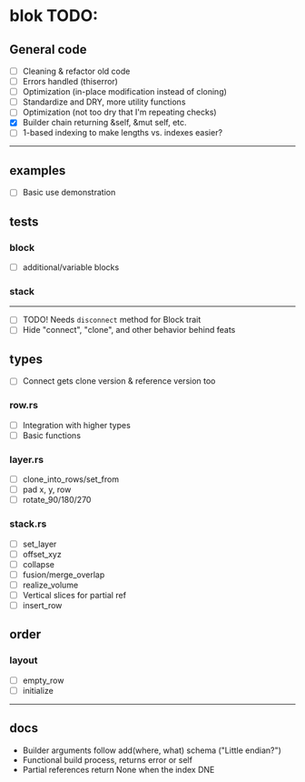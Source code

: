 
# blok TODO:

## General code
- [ ] Cleaning & refactor old code
- [ ] Errors handled (thiserror)
- [ ] Optimization (in-place modification instead of cloning)
- [ ] Standardize and DRY, more utility functions
- [ ] Optimization (not too dry that I'm repeating checks)
- [x] Builder chain returning &self, &mut self, etc.
- [ ] 1-based indexing to make lengths vs. indexes easier?

----

## examples
- [ ] Basic use demonstration

## tests
### block
- [ ] additional/variable blocks
### stack

----
- [ ] TODO! Needs `disconnect` method for Block trait
- [ ] Hide "connect", "clone", and other behavior behind feats

## types
- [ ] Connect gets clone version & reference version too

### row.rs 
- [ ] Integration with higher types
- [ ] Basic functions

### layer.rs 
- [ ] clone_into_rows/set_from
- [ ] pad x, y, row
- [ ] rotate_90/180/270

### stack.rs 
- [ ] set_layer 
- [ ] offset_xyz 
- [ ] collapse 
- [ ] fusion/merge_overlap 
- [ ] realize_volume
- [ ] Vertical slices for partial ref
- [ ] insert_row

## order 
### layout
- [ ] empty_row
- [ ] initialize

----

## docs
- Builder arguments follow add(where, what) schema ("Little endian?")
- Functional build process, returns error or self 
- Partial references return None when the index DNE

